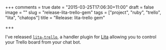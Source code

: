 +++
comments = true
date = "2015-03-25T17:06:30+11:00"
draft = false
image = ""
slug = "release-lita-trello-gem"
tags = ["project", "ruby", "trello", "lita", "chatops"]
title = "Release: lita-trello gem"

+++

I've released [`lita-trello`](https://rubygems.org/gems/lita-trello), a handler plugin for [Lita](https://www.lita.io/) allowing you to control your Trello board from your chat bot.
